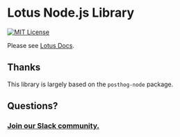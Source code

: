 # Lotus Node.js Library

[![MIT License](https://img.shields.io/badge/License-MIT-red.svg?style=flat-square)](https://opensource.org/licenses/MIT)

Please see [Lotus Docs](https://uselotus.stoplight.io/).

## Thanks

This library is largely based on the `posthog-node` package.

## Questions?

### [Join our Slack community.](https://lotus-community.slack.com)


